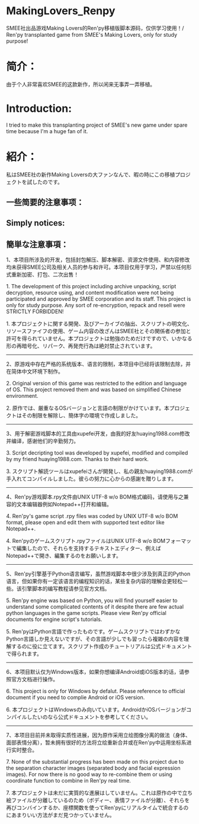 # MakingLovers_Renpy
SMEE社出品游戏Making Lovers的Ren'py移植版脚本源码，仅供学习使用！/ Ren'py transplanted game from SMEE's Making Lovers, only for study purpose!

简介：
====
由于个人非常喜欢SMEE的这款新作，所以闲来无事弄一弄移植。

Introduction:
====
I tried to make this transplanting project of SMEE's new game under spare time because I'm a huge fan of it.

紹介：
====
私はSMEE社の新作Making Loversの大ファンなんで、暇の時にこの移植プロジェクトを試したのです。

一些简要的注意事项：
----
Simply notices:
----
簡単な注意事項：
----

<p>1、本项目所涉及的开发，包括封包解压、脚本解密、资源文件使用、和内容修改均未获得SMEE公司及相关人员的参与和许可。本项目仅用于学习，严禁以任何形式重新加密、打包、二次出售！</p>
<p>1. The development of this project including archive unpacking, script decryption, resource using, and content modification were not being participated and approved by SMEE corporation and its staff. This project is only for study purpose. Any sort of re-encryption, repack and resell were STRICTLY FORBIDDEN!</p>
<p>1. 本プロジェクトに関する開発、及びアーカイブの抽出、スクリプトの明文化、リソースファイフの使用、ゲーム内容の改ざんはSMEE社とその関係者の参加と許可を得られていません。本プロジェクトは勉強のためだけですので、いかなる形の再暗号化、リパーク、再発売行為は絶対禁止されています。</p>

***

<p>2、原游戏中存在严格的系统版本、语言的限制，本项目中已经将该限制去除，并在简体中文环境下制作。</p>
<p>2. Original version of this game was restricted to the edition and language of OS. This project removed them and was based on  simplified Chinese environment.</p>
<p>2. 原作では、厳重なるOSバージョンと言語の制限がかけています。本プロジェクトはその制限を解除し、簡体字の環境で作成しました。</p>

***

<p>3、用于解密游戏脚本的工具由xupefei开发，由我的好友huaying1988.com修改并编译，感谢他们的辛勤努力。</p>
<p>3. Script decripting tool was developed by xupefei, modified and compiled by my friend huaying1988.com. Thanks to their hard work.</p>
<p>3. スクリプト解読ツールはxupefeiさんが開発し、私の親友huaying1988.comが手入れてコンパイルしました。彼らの努力に心からの感謝を贈りします。</p>

***

<p>4、Ren'py游戏脚本.rpy文件由UNIX UTF-8 w/o BOM格式编码，请使用与之兼容的文本编辑器例如Notepad++打开和编辑。</p>
<p>4. Ren'py's game script .rpy files was coded by UNIX UTF-8 w/o BOM format, please open and edit them with supported text editor like Notepad++.</p>
<p>4. Ren'pyのゲームスクリプト.rpyファイルはUNIX UTF-8 w/o BOMフォーマットで編集したので、それらを支持するテキストエディター、例えばNotepad++で開き、編集するのをお願いします。</p>

***

<p>5、Ren'py引擎基于Python语言编写，虽然游戏脚本中很少涉及到真正的Python语言，但如果你有一定该语言的编程知识的话，某些复杂内容的理解会更轻松一些。该引擎脚本的编写教程请参见官方文档。</p>
<p>5. Ren'py engine was based on Python, you will find yourself easier to understand some complicated contents of it despite there are few actual python languages in the game scripts. Please view Ren'py official documents for engine script's tutorials.</p>
<p>5. Ren'pyはPython言語で作ったものです。ゲームスクリプトではわずかなPython言語しか見えないですが、その言語が少しでも習ったら複雑の内容を理解するのに役に立てます。スクリプト作成のチュートリアルは公式ドキュメントで得られます。</p>

***

<p>6、本项目默认仅为Windows版本，如果你想编译Android或iOS版本的话，请参照官方文档进行操作。</p>
<p>6. This project is only for Windows by defalut. Please reference to official document if you need to complie Android or iOS version.</p>
<p>6. 本プロジェクトはWindowsのみ向いています。AndroidかiOSバージョンがコンパイルしたいのなら公式ドキュメントを参考してください。</p>

***

<p>7、本项目目前并未取得实质性进展，因为原作采用立绘图像分离的做法（身体、面部表情分离），暂未拥有很好的方法将立绘重新合并或在Ren'py中运用坐标系进行实时整合。</p>
<p>7. None of the substantial progress has been made on this project due to the separation character images (separated body and facial expression images). For now there is no good way to re-combine them or using coordinate function to combine in Ren'py real time.</p>
<p>7. 本プロジェクトは未だに実質的な進展はしていません。これは原作の中で立ち絵ファイルが分離しているのため（ボディー、表情ファイルが分離）、それらを再びコンバインするか、座標関数を使ってRen'pyにリアルタイムで統合するのにあまりいい方法がまだ見つかっていません。</p>
